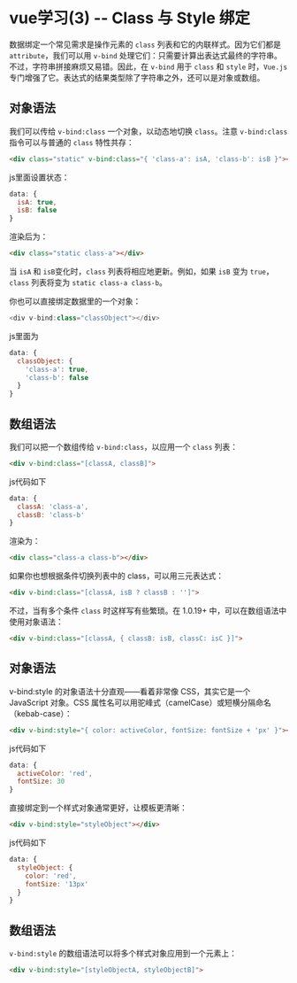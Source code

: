 # vue学习(3) -- Class 与 Style 绑定

数据绑定一个常见需求是操作元素的 `class` 列表和它的内联样式。因为它们都是 `attribute`，我们可以用 `v-bind` 处理它们：只需要计算出表达式最终的字符串。不过，字符串拼接麻烦又易错。因此，在 `v-bind` 用于 `class` 和 `style` 时，`Vue.js` 专门增强了它。表达式的结果类型除了字符串之外，还可以是对象或数组。

## 对象语法

我们可以传给 `v-bind:class` 一个对象，以动态地切换 `class`。注意 `v-bind:class` 指令可以与普通的 `class` 特性共存：

```html 
<div class="static" v-bind:class="{ 'class-a': isA, 'class-b': isB }"></div>
```
js里面设置状态：
```js
data: {
  isA: true,
  isB: false
}
```
渲染后为：
```html
<div class="static class-a"></div>
```
当 `isA` 和 `isB`变化时，`class` 列表将相应地更新。例如，如果 `isB` 变为 `true`，`class` 列表将变为 `static class-a class-b`。

你也可以直接绑定数据里的一个对象：
```js
<div v-bind:class="classObject"></div>
```
js里面为
```js
data: {
  classObject: {
    'class-a': true,
    'class-b': false
  }
}
```

## 数组语法

我们可以把一个数组传给 `v-bind:class`，以应用一个 `class` 列表：
```html
<div v-bind:class="[classA, classB]">
```
js代码如下
```js
data: {
  classA: 'class-a',
  classB: 'class-b'
}
```
渲染为：
```html
<div class="class-a class-b"></div>
```
如果你也想根据条件切换列表中的 class，可以用三元表达式：
```html
<div v-bind:class="[classA, isB ? classB : '']">
```
不过，当有多个条件 `class` 时这样写有些繁琐。在 1.0.19+ 中，可以在数组语法中使用对象语法：
```html
<div v-bind:class="[classA, { classB: isB, classC: isC }]">
```

## 对象语法

v-bind:style 的对象语法十分直观——看着非常像 CSS，其实它是一个 JavaScript 对象。CSS 属性名可以用驼峰式（camelCase）或短横分隔命名（kebab-case）：
```html
<div v-bind:style="{ color: activeColor, fontSize: fontSize + 'px' }"></div>
```
js代码如下
```js
data: {
  activeColor: 'red',
  fontSize: 30
}
```
直接绑定到一个样式对象通常更好，让模板更清晰：
```html
<div v-bind:style="styleObject"></div>
```
js代码如下
```js
data: {
  styleObject: {
    color: 'red',
    fontSize: '13px'
  }
}
```

## 数组语法

`v-bind:style` 的数组语法可以将多个样式对象应用到一个元素上：
```html
<div v-bind:style="[styleObjectA, styleObjectB]">
```